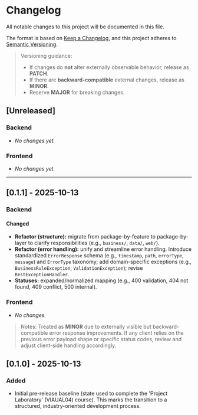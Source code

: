 # Changelog
All notable changes to this project will be documented in this file.

The format is based on [Keep a Changelog](https://keepachangelog.com/en/1.1.0/),
and this project adheres to [Semantic Versioning](https://semver.org/spec/v2.0.0.html).

> Versioning guidance:
> - If changes do **not** alter externally observable behavior, release as **PATCH**.
> - If there are **backward-compatible** external changes, release as **MINOR**.
> - Reserve **MAJOR** for breaking changes.

## [Unreleased]
### Backend
- _No changes yet._
### Frontend
- _No changes yet._

---

## [0.1.1] - 2025-10-13
### Backend
#### Changed
- **Refactor (structure):** migrate from package-by-feature to package-by-layer to clarify responsibilities (e.g., `business/`, `data/`, `web/`).
- **Refactor (error handling):** unify and streamline error handling. Introduce standardized `ErrorResponse` schema (e.g., `timestamp`, `path`, `errorType`, `message`) and `ErrorType` taxonomy; add domain-specific exceptions (e.g., `BusinessRuleException`, `ValidationException`); revise `RestExceptionHandler`.
- **Statuses:** expanded/normalized mapping (e.g., 400 validation, 404 not found, 409 conflict, 500 internal).

### Frontend
- _No changes._

> Notes: Treated as **MINOR** due to externally visible but backward-compatible error response improvements. If any client relies on the previous error payload shape or specific status codes, review and adjust client-side handling accordingly.

## [0.1.0] - 2025-10-13
### Added
- Initial pre-release baseline (state used to complete the 'Project Laboratory' (VIAUAL04) course). This marks the transition to a structured, industry-oriented development process.
